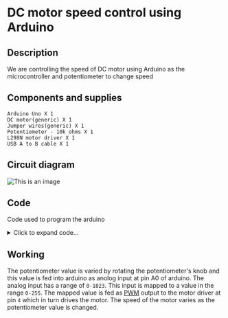 # DC motor speed control using Arduino

## Description
We are controlling the speed of DC motor using Arduino as the microcontroller and potentiometer to change speed 

## Components and supplies
```
Arduino Uno X 1
DC motor(generic) X 1
Jumper wires(generic) X 1
Potentiometer - 10k ohms X 1
L298N motor driver X 1
USB A to B cable X 1
```

## Circuit diagram
![This is an image](images/7-n-1024x651.avif)

## Code
Code used to program the arduino
<details>
<summary>Click to expand code...</summary>
<p>

```c++
void setup() {
  Serial.begin(9600);
  pinMode(3,OUTPUT); // Motor pin 1
  pinMode(4,OUTPUT); // Motor pin 2
  digitalWrite(4,LOW); // Normally LOW in this pin
  pinMode(A0,INPUT);  // 10k Potentiometer
}

void loop() {
  int s=analogRead(A0); // 10k Potentiometer
  int z=map(s,0,1024,0,255);
  Serial.println(z);
  analogWrite(3,z);
}

```

</p>
</details>

## Working 
The potentiometer value is varied by rotating the potentiometer's knob and this value is fed into arduino as anolog input at pin A0 of arduino. The analog input has a range of `0-1023`. This input is mapped to a value in the range `0-255`. The mapped value is fed as [PWM](https://create.arduino.cc/projecthub/muhammad-aqib/arduino-pwm-tutorial-ae9d71) output to the motor driver at pin `4` which in turn drives the motor. The speed of the motor varies as the potentiometer value is changed.
